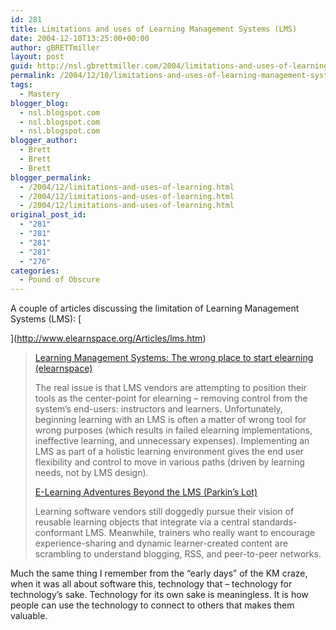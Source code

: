 ```yaml
---
id: 281
title: Limitations and uses of Learning Management Systems (LMS)
date: 2004-12-10T13:25:00+00:00
author: gBRETTmiller
layout: post
guid: http://nsl.gbrettmiller.com/2004/limitations-and-uses-of-learning-management-systems-lms
permalink: /2004/12/10/limitations-and-uses-of-learning-management-systems-lms/
tags:
  - Mastery
blogger_blog:
  - nsl.blogspot.com
  - nsl.blogspot.com
  - nsl.blogspot.com
blogger_author:
  - Brett
  - Brett
  - Brett
blogger_permalink:
  - /2004/12/limitations-and-uses-of-learning.html
  - /2004/12/limitations-and-uses-of-learning.html
  - /2004/12/limitations-and-uses-of-learning.html
original_post_id:
  - "281"
  - "281"
  - "281"
  - "281"
  - "276"
categories:
  - Pound of Obscure
---
```

A couple of articles discussing the limitation of Learning Management Systems (LMS): [  
  
](http://www.elearnspace.org/Articles/lms.htm) 

> [Learning Management Systems: The wrong place to start elearning (elearnspace)](http://www.elearnspace.org/Articles/lms.htm)
> 
> The real issue is that LMS vendors are attempting to position their tools as the center-point for elearning &#8211; removing control from the system&#8217;s end-users: instructors and learners. Unfortunately, beginning learning with an LMS is often a matter of wrong tool for wrong purposes (which results in failed elearning implementations, ineffective learning, and unnecessary expenses). Implementing an LMS as part of a holistic learning environment gives the end user flexibility and control to move in various paths (driven by learning needs, not by LMS design).
> 
> [E-Learning Adventures Beyond the LMS (Parkin&#8217;s Lot)](http://parkinslot.blogspot.com/2004/11/e-learning-adventures-beyond-lms.html)
> 
> Learning software vendors still doggedly pursue their vision of reusable learning objects that integrate via a central standards-conformant LMS. Meanwhile, trainers who really want to encourage experience-sharing and dynamic learner-created content are scrambling to understand blogging, RSS, and peer-to-peer networks.

Much the same thing I remember from the &#8220;early days&#8221; of the KM craze, when it was all about software this, technology that &#8211; technology for technology&#8217;s sake. Technology for its own sake is meaningless. It is how people can use the technology to connect to others that makes them valuable.